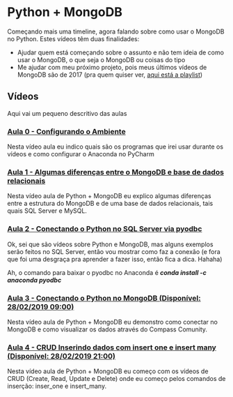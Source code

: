 # Python + MongoDB

Começando mais uma timeline, agora falando sobre como usar o MongoDB no Python. Estes vídeos têm duas finalidades:

* Ajudar quem está começando sobre o assunto e não tem ideia de como usar o MongoDB, o que seja o MongoDB ou coisas do tipo
* Me ajudar com meu próximo projeto, pois meus últimos vídeos de MongoDB são de 2017 (pra quem quiser ver, [aqui está a playlist](https://www.youtube.com/playlist?list=PL4OAe-tL47sZeAX1LXxSZxXtqj1fYGkF1))

## Vídeos

Aqui vai um pequeno descritivo das aulas

### [Aula 0 - Configurando o Ambiente](https://youtu.be/FK5cmOd8GAk)

Nesta vídeo aula eu indico quais são os programas que irei usar durante os vídeos e como configurar o Anaconda no PyCharm

### [Aula 1 - Algumas diferenças entre o MongoDB e base de dados relacionais](https://www.youtube.com/watch?v=H4qFN2BvEU4)

Nesta vídeo aula de Python + MongoDB eu explico algumas diferenças entre a estrutura do MongoDB e de uma base de dados relacionais, tais quais SQL Server e MySQL.

### [Aula 2 - Conectando o Python no SQL Server via pyodbc](https://youtu.be/q12nwR0EQiE)

Ok, sei que são vídeos sobre Python e MongoDB, mas alguns exemplos serão feitos no SQL Server, então vou mostrar como faz a conexão (e fora que foi uma desgraça pra aprender a fazer isso, então fica a dica. Hahaha)

Ah, o comando para baixar o pyodbc no Anaconda é ***conda install -c anaconda pyodbc***

### [Aula 3 - Conectando o Python no MongoDB (Disponível: 28/02/2019 09:00)](https://youtu.be/ePQTs3Em5HY)

Nesta vídeo aula de Python + MongoDB eu demonstro como conectar no MongoDB e como visualizar os dados através do Compass Comunity.

### [Aula 4 - CRUD Inserindo dados com insert one e insert many (Disponível: 28/02/2019 21:00)](https://youtu.be/5tDq-0Lzy3I)

Nesta vídeo aula de Python + MongoDB eu começo com os vídeos de CRUD (Create, Read, Update e Delete) onde eu começo pelos comandos de inserção: inser_one e insert_many.